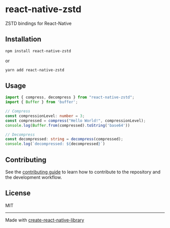 # react-native-zstd
ZSTD bindings for React-Native


## Installation

```sh
npm install react-native-zstd
```
or
```sh
yarn add react-native-zstd
```

## Usage

```ts
import { compress, decompress } from "react-native-zstd";
import { Buffer } from 'buffer';

// Compress
const compressionLevel: number = 3;
const compressed = compress("Hello World!", compressionLevel);
console.log(Buffer.from(compressed).toString('base64'))

// Decompress
const decompressed: string = decompress(compressed);
console.log(`decompressed: ${decompressed}`)

```

## Contributing

See the [contributing guide](CONTRIBUTING.md) to learn how to contribute to the repository and the development workflow.

## License

MIT

---

Made with [create-react-native-library](https://github.com/callstack/react-native-builder-bob)
